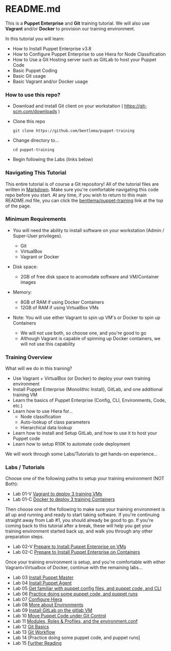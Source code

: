 # README.md #

This is a **Puppet Enterprise** and **Git** training tutorial.
We will also use **Vagrant** and/or **Docker** to provision our training environment.

In this tutorial you will learn:

* How to Install Puppet Enterprise v3.8
* How to Configure Puppet Enterprise to use Hiera for Node Classification
* How to Use a Git Hosting server such as GitLab to host your Puppet Code
* Basic Puppet Coding
* Basic Git usage
* Basic Vagrant and/or Docker usage

### How to use this repo? ###

* Download and install Git client on your workstation ( https://git-scm.com/downloads )

* Clone this repo

     `git clone https://github.com/bentlema/puppet-training`

* Change directory to...

     `cd puppet-training`

* Begin following the Labs (links below)

### Navigating This Tutorial ###

This entire tutorial is of course a Git repository!  All of the tutorial
files are written in [Markdown](https://en.wikipedia.org/wiki/Markdown).
Make sure you're comfortable navigating this code repo before you start.
At any time, if you wish to return to this main README.md file, you can
click the [bentlema/puppet-training](https://github.com/bentlema/puppet-training) link at the top of the page.

### Minimum Requirements ##

* You will need the ability to install software on your workstation (Admin / Super-User privileges).
    - Git
    - VirtualBox
    - Vagrant or Docker

* Disk space:
    - 2GB of free disk space to acomodate software and VM/Container images

* Memory:
    - 8GB of RAM if using Docker Containers
    - 12GB of RAM if using VirtualBox VMs

* Note: You will use either Vagrant to spin up VM's or Docker to spin up Containers
    - We will not use both, so choose one, and you're good to go
    - Although Vagrant is capable of spinning up Docker containers, we will
      not use this capability

### Training Overview ###

What will we do in this training?

* Use Vagrant + VirtualBox (or Docker) to deploy your own training environment
* Install Puppet Enterprise (Monolithic Install), GitLab, and one additional training VM
* Learn the basics of Puppet Enterprise (Config, CLI, Environments, Code, etc.)
* Learn how to use Hiera for...
    - Node classification
    - Auto-lookup of class parameters
    - Hierarchical data lookup
* Learn how to install and Setup GitLab, and how to use it to host your Puppet code
* Learn how to setup R10K to automate code deployment


We will work through some Labs/Tutorials to get hands-on experience...


### Labs / Tutorials ###

Choose one of the following paths to setup your training environment (NOT Both):

* Lab 01-V  [Vagrant to deploy 3 training VMs](/tutorial/01v-Provision-Training-VMs.md)
* Lab 01-C  [Docker to deploy 3 training Containers](/tutorial/01c-Provision-Training-Containers.md)

Then choose one of the following to make sure your training environment is all
up and running and ready to start taking software.  If you're continuing straight
away from Lab #1, you should already be good to go.  If you're coming back to this
tutorial after a break, these will help you get your training environment started
back up, and walk you through any other preparation steps.

* Lab 02-V  [Prepare to Install Puppet Enterprise on VMs](/tutorial/02v-Prep-to-Install-Puppet-Master.md)
* Lab 02-C  [Prepare to Install Puppet Enterprise on Containers](/tutorial/02c-Prep-to-Install-Puppet-Master.md)

Once your training environment is setup, and you're comfortable with
either Vagrant+Virtualbox of Docker, continue with the remaining labs...

 * Lab 03 [Install Puppet Master](/tutorial/03-Install-Puppet-Master.md)
 * Lab 04 [Install Puppet Agent](/tutorial/04-Install-Puppet-Agent.md)
 * Lab 05 [Get familiar with puppet config files, and puppet code, and CLI](/tutorial/05-Puppet-Config-and-Code.md)
 * Lab 06 [Practice doing some puppet code, and puppet runs](/tutorial/06-Puppet-Code-Practice.md)
 * Lab 07 [Configure Hiera](/tutorial/07-Config-Hiera.md)
 * Lab 08 [More about Environments](/tutorial/08-Environments.md)
 * Lab 09 [Install GitLab on the gitlab VM](/tutorial/09-Install-GitLab.md)
 * Lab 10 [Move Puppet Code under Git Control](/tutorial/10-Move-Puppet-Code-to-GitLab.md)
 * Lab 11 [Modules, Roles & Profiles, and the environment.conf](/tutorial/11-Roles-and-Profiles.md)
 * Lab 12 [Git Basics](/tutorial/12-Git-Basics.md)
 * Lab 13 [Git Workflow](/tutorial/13-Git-Workflow.md)
 * Lab 14 [Practice doing some puppet code, and puppet runs]
 * Lab 15 [Further Reading](/tutorial/YY-Further-Reading.md)




